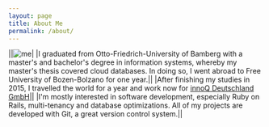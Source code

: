 ```yaml
---
layout: page
title: About Me
permalink: /about/
---
```


||![me](http://www.gravatar.com/avatar/140f700db0703975a38481d26b110e50.png?s=150)|
|I graduated from Otto-Friedrich-University of Bamberg with a master's and bachelor's degree in information systems, whereby my master's thesis covered cloud databases. In doing so, I went abroad to Free University of Bozen-Bolzano for one year.||
|After finishing my studies in 2015, I travelled the world for a year and work now for [innoQ Deutschland GmbH](www.innoq.com)||
|I'm mostly interested in software development, especially Ruby on Rails, multi-tenancy and database optimizations. All of my projects are developed with Git, a great version control system.||
